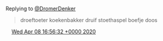 Replying to [@DromerDenker](https://twitter.com/DromerDenker/status/1247929819494522881)

> droeftoeter koekenbakker druif stoethaspel boefje doos

<img src="../../media/tweet.ico" width="12" /> [Wed Apr 08 16:56:32 +0000 2020](https://twitter.com/DromerDenker/status/1247931345109692417)